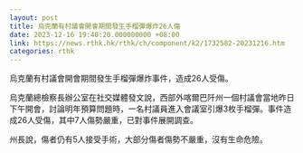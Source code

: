 ```yaml
---
layout: post
title: 烏克蘭有村議會開會期間發生手榴彈爆炸26人傷
date: 2023-12-16 19:40:20.000000000 +08:00
link: https://news.rthk.hk/rthk/ch/component/k2/1732582-20231216.htm
categories: rthk
---
```


烏克蘭有村議會開會期間發生手榴彈爆炸事件，造成26人受傷。

烏克蘭總檢察長辦公室在社交媒體發文說，西部外喀爾巴阡州一個村議會當地昨日下午開會，討論明年預算問題時，一名村議員進入會議室引爆3枚手榴彈。事件造成26人受傷，其中7人傷勢嚴重，已對事件展開調查。

州長說，傷者仍有5人接受手術，大部分傷者傷勢不嚴重，沒有生命危險。
